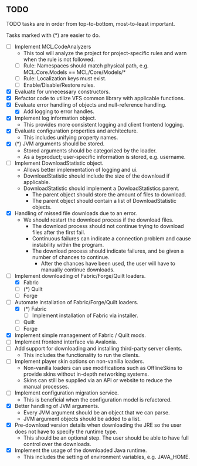 ## TODO
TODO tasks are in order from top-to-bottom, most-to-least important.

Tasks marked with (*) are easier to do.

- [ ] Implement MCL.CodeAnalyzers
    - This tool will analyze the project for project-specific rules and warn when the rule is not followed.
    - [ ] Rule: Namespaces should match physical path, e.g. MCL.Core.Models == MCL/Core/Models/*
    - [ ] Rule: Localization keys must exist.
    - [ ] Enable/Disable/Restore rules.
- [x] Evaluate for unnecessary constructors.
- [x] Refactor code to utilize VFS common library with applicable functions.
- [x] Evaluate error handling of objects and null-reference handling.
    - [x] Add logging to error handles.
- [x] Implement log information object.
    - This provides more consistent logging and client frontend logging.
- [x] Evaluate configuration properties and architecture.
    - This includes unifying property names.
- [x] (*) JVM arguments should be stored.
    - Stored arguments should be categorized by the loader.
    - As a byproduct; user-specific information is stored, e.g. username.
- [ ] Implement DownloadStatistic object.
    - Allows better implementation of logging and ui.
    - DownloadStatistic should include the size of the download if applicable.
    - DownloadStatistic should implement a DowloadStatistics parent.
        - The parent object should store the amount of files to download.
        - The parent object should contain a list of DownloadStatistic objects.
- [x] Handling of missed file downloads due to an error.
    - We should restart the download process if the download files.
        - The download process should not continue trying to download files after the first fail.
        - Continuous failures can indicate a connection problem and cause instability within the program.
        - The download process should indicate failures, and be given a number of chances to continue.
            - After the chances have been used, the user will have to manually continue downloads.
- [ ] Implement downloading of Fabric/Forge/Quilt loaders.
    - [x] Fabric
    - [ ] (*) Quilt
    - [ ] Forge
- [ ] Automate installation of Fabric/Forge/Quilt loaders.
    - [x] (*) Fabric
        - [ ] Implement installation of Fabric via installer.
    - [ ] Quilt
    - [ ] Forge
- [x] Implement simple management of Fabric / Quilt mods.
- [ ] Implement frontend interface via Avalonia.
- [ ] Add support for downloading and installing third-party server clients.
    - This includes the functionality to run the clients.
- [ ] Implement player skin options on non-vanilla loaders.
    - Non-vanilla loaders can use modifications such as OfflineSkins to provide skins without in-depth networking systems.
    - Skins can still be supplied via an API or website to reduce the manual processes.
- [ ] Implement configuration migration service.
    - This is beneficial when the configuration model is refactored.
- [x] Better handling of JVM arguments.
    - Every JVM argument should be an object that we can parse.
    - JVM argument objects should be added to a list.
- [x] Pre-download version details when downloading the JRE so the user does not have to specify the runtime type.
    - This should be an optional step. The user should be able to have full control over the downloads.
- [x] Implement the usage of the downloaded Java runtime.
    - This includes the setting of environment variables, e.g. JAVA_HOME.